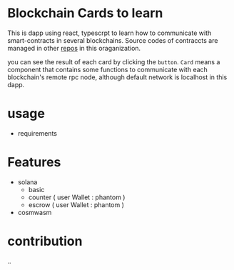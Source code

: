 # Blockchain Cards to learn

This is dapp using react, typescrpt to learn how to communicate with smart-contracts in several blockchains. Source codes of contraccts are managed in other [repos](https://github.com/orgs/Whatever-Blockchain/repositories) in this oraganization.

you can see the result of each card by clicking the `button`.
`Card` means a component that contains some functions to communicate with each blockchain's remote rpc node, although default network is localhost in this dapp.

# usage
 - requirements

# Features
  - solana
    - basic
    - counter ( user Wallet : phantom )
    - escrow ( user Wallet : phantom )
  - cosmwasm
 
# contribution
..

# 
